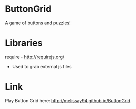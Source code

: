 # ButtonGrid
A game of buttons and puzzles!

# Libraries 
require - http://requirejs.org/ 
 - Used to grab external js files

# Link
Play Button Grid here: http://melissay94.github.io/ButtonGrid.
